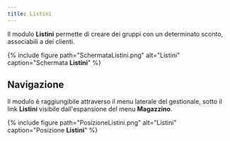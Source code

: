 ```yaml
---
title: Listini
---
```


Il modulo **Listini** permette di creare dei gruppi con un determinato sconto, associabili a dei clienti.

{% include figure path="SchermataListini.png" alt="Listini" caption="Schermata **Listini**" %}

## Navigazione

Il modulo è raggiungibile attraverso il menu laterale del gestionale, sotto il link **Listini** visibile dall'espansione del menu **Magazzino**.

{% include figure path="PosizioneListini.png" alt="Listini" caption="Posizione **Listini**" %}

